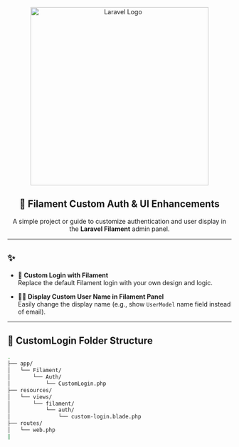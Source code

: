 <p align="center">
  <a href="https://laravel.com" target="_blank">
    <img src="https://raw.githubusercontent.com/laravel/art/master/logo-lockup/5%20SVG/2%20CMYK/1%20Full%20Color/laravel-logolockup-cmyk-red.svg" width="400" alt="Laravel Logo">
  </a>
</p>

<h2 align="center">🚀 Filament Custom Auth & UI Enhancements</h2>

<p align="center">
  A simple project or guide to customize authentication and user display in the <strong>Laravel Filament</strong> admin panel.
</p>

<hr>

## ✨

- 🔐 **Custom Login with Filament**  
  Replace the default Filament login with your own design and logic.

- 🧑‍💼 **Display Custom User Name in Filament Panel**  
  Easily change the display name (e.g., show `UserModel` name field instead of email).

---

## 📂 CustomLogin Folder Structure

```bash
.
├── app/
│   └── Filament/
│       └── Auth/
│           └── CustomLogin.php
├── resources/
│   └── views/
│       └── filament/
│           └── auth/
│               └── custom-login.blade.php
├── routes/
│   └── web.php
|
